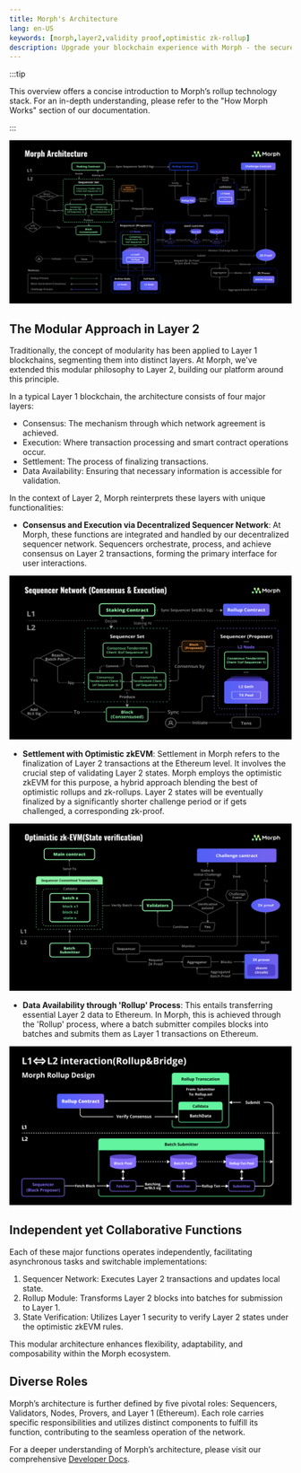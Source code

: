 ```yaml
---
title: Morph's Architecture
lang: en-US
keywords: [morph,layer2,validity proof,optimistic zk-rollup]
description: Upgrade your blockchain experience with Morph - the secure decentralized, cost0efficient, and high-performing optimistic zk-rollup solution. Try it now!
---
```


:::tip

 This overview offers a concise introduction to Morph’s rollup technology stack. For an in-depth understanding, please refer to the "How Morph Works" section of our documentation.

:::


![Archi](../../assets/docs/about/architecture/archi.png)


## The Modular Approach in Layer 2

Traditionally, the concept of modularity has been applied to Layer 1 blockchains, segmenting them into distinct layers. At Morph, we've extended this modular philosophy to Layer 2, building our platform around this principle.

In a typical Layer 1 blockchain, the architecture consists of four major layers:
- Consensus: The mechanism through which network agreement is achieved.
- Execution: Where transaction processing and smart contract operations occur.
- Settlement: The process of finalizing transactions.
- Data Availability: Ensuring that necessary information is accessible for validation.

In the context of Layer 2, Morph reinterprets these layers with unique functionalities:

- **Consensus and Execution via Decentralized Sequencer Network**: At Morph, these functions are integrated and handled by our decentralized sequencer network. Sequencers orchestrate, process, and achieve consensus on Layer 2 transactions, forming the primary interface for user interactions.


![Archi](../../assets/docs/about/overview/seq1.png)

- **Settlement with Optimistic zkEVM**: Settlement in Morph refers to the finalization of Layer 2 transactions at the Ethereum level. It involves the crucial step of validating Layer 2 states. Morph employs the optimistic zkEVM for this purpose, a hybrid approach blending the best of optimistic rollups and zk-rollups. Layer 2 states will be eventually finalized by a significantly shorter challenge period or if gets challenged, a corresponding zk-proof.

![Archi](../../assets/docs/about/overview/opzk.png)

- **Data Availability through 'Rollup' Process**: This entails transferring essential Layer 2 data to Ethereum. In Morph, this is achieved through the 'Rollup' process, where a batch submitter compiles blocks into batches and submits them as Layer 1 transactions on Ethereum.


![Archi](../../assets/docs/about/architecture/rollup.png)

## Independent yet Collaborative Functions
Each of these major functions operates independently, facilitating asynchronous tasks and switchable implementations:
1. Sequencer Network: Executes Layer 2 transactions and updates local state.
2. Rollup Module: Transforms Layer 2 blocks into batches for submission to Layer 1.
3. State Verification: Utilizes Layer 1 security to verify Layer 2 states under the optimistic zkEVM rules. 


This modular architecture enhances flexibility, adaptability, and composability within the Morph ecosystem.


## Diverse Roles

Morph’s architecture is further defined by five pivotal roles: Sequencers, Validators, Nodes, Provers, and Layer 1 (Ethereum). Each role carries specific responsibilities and utilizes distinct components to fulfill its function, contributing to the seamless operation of the network.

For a deeper understanding of Morph’s architecture, please visit our comprehensive [Developer Docs](../build-on-morph/0-developer-navigation-page.md).

